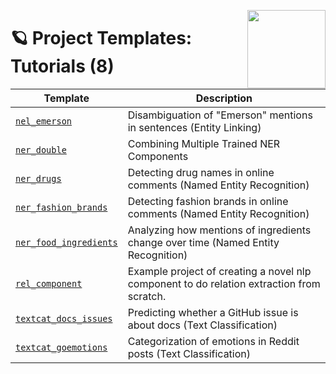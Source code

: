 <a href="https://explosion.ai"><img src="https://explosion.ai/assets/img/logo.svg" width="125" height="125" align="right" /></a>

# 🪐 Project Templates: Tutorials (8)

| Template | Description |
| --- | --- |
| [`nel_emerson`](nel_emerson) | Disambiguation of "Emerson" mentions in sentences (Entity Linking) |
| [`ner_double`](ner_double) | Combining Multiple Trained NER Components |
| [`ner_drugs`](ner_drugs) | Detecting drug names in online comments (Named Entity Recognition) |
| [`ner_fashion_brands`](ner_fashion_brands) | Detecting fashion brands in online comments (Named Entity Recognition) |
| [`ner_food_ingredients`](ner_food_ingredients) | Analyzing how mentions of ingredients change over time (Named Entity Recognition) |
| [`rel_component`](rel_component) | Example project of creating a novel nlp component to do relation extraction from scratch. |
| [`textcat_docs_issues`](textcat_docs_issues) | Predicting whether a GitHub issue is about docs (Text Classification) |
| [`textcat_goemotions`](textcat_goemotions) | Categorization of emotions in Reddit posts (Text Classification) |